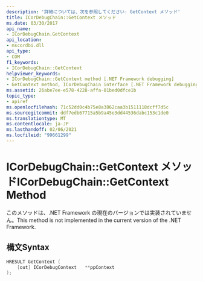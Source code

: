 ```yaml
---
description: '詳細については、次を参照してください: GetContext メソッド'
title: ICorDebugChain::GetContext メソッド
ms.date: 03/30/2017
api_name:
- ICorDebugChain.GetContext
api_location:
- mscordbi.dll
api_type:
- COM
f1_keywords:
- ICorDebugChain::GetContext
helpviewer_keywords:
- ICorDebugChain::GetContext method [.NET Framework debugging]
- GetContext method, ICorDebugChain interface [.NET Framework debugging]
ms.assetid: 26abe7ee-e578-4228-affa-01bed0dfce1b
topic_type:
- apiref
ms.openlocfilehash: 71c52dd0c4b75e8a3862caa3b1511118dcff7d5c
ms.sourcegitcommit: ddf7edb67715a5b9a45e3dd44536dabc153c1de0
ms.translationtype: MT
ms.contentlocale: ja-JP
ms.lasthandoff: 02/06/2021
ms.locfileid: "99661299"
---
```

# <a name="icordebugchaingetcontext-method"></a><span data-ttu-id="29100-103">ICorDebugChain::GetContext メソッド</span><span class="sxs-lookup"><span data-stu-id="29100-103">ICorDebugChain::GetContext Method</span></span>

<span data-ttu-id="29100-104">このメソッドは、.NET Framework の現在のバージョンでは実装されていません。</span><span class="sxs-lookup"><span data-stu-id="29100-104">This method is not implemented in the current version of the .NET Framework.</span></span>  
  
## <a name="syntax"></a><span data-ttu-id="29100-105">構文</span><span class="sxs-lookup"><span data-stu-id="29100-105">Syntax</span></span>  
  
```cpp  
HRESULT GetContext (  
    [out] ICorDebugContext   **ppContext  
);  
```
